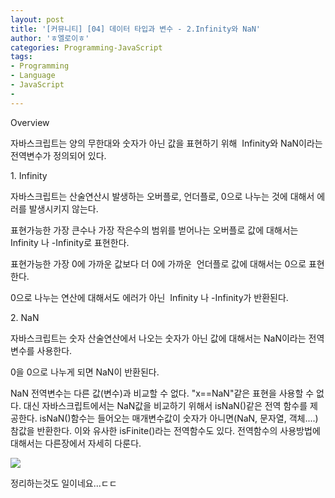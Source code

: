 ```yaml
---
layout: post
title: '[커뮤니티] [04] 데이터 타입과 변수 - 2.Infinity와 NaN'
author: 'ㅎ엘로이ㅎ'
categories: Programming-JavaScript
tags:
- Programming
- Language
- JavaScript
-
---
```



<script> location.href='https://cafe.naver.com/develoid/701745' ; </script>

<p>Overview</p>
<p></p>
<p>자바스크립트는 양의 무한대와 숫자가 아닌 값을 표현하기 위해 &nbsp;Infinity와 NaN이라는 전역변수가 정의되어 있다.</p>
<p></p>
<p>1. Infinity</p>
<p></p>
<p>자바스크립트는 산술연산시 발생하는 오버플로, 언더플로, 0으로 나누는 것에 대해서 에러를 발생시키지 않는다.</p>
<p>표현가능한 가장 큰수나 가장 작은수의 범위를 벋어나는 오버플로 값에 대해서는 Infinity 나 -Infinity로 표현한다.</p>
<p></p>
<p>표현가능한 가장 0에 가까운 값보다 더 0에 가까운 &nbsp;언더플로 값에 대해서는 0으로 표현한다.</p>
<p></p>
<p>0으로 나누는 연산에 대해서도 에러가 아닌&nbsp;&nbsp;Infinity 나 -Infinity가 반환된다.</p>
<p></p>
<p></p>
<p>2. NaN</p>
<p></p>
<p>자바스크립트는 숫자 산술연산에서 나오는 숫자가 아닌 값에 대해서는 NaN이라는 전역변수를 사용한다.</p>
<p>0을 0으로 나누게 되면 NaN이 반환된다.</p>
<p>NaN 전역변수는 다른 값(변수)과 비교할 수 없다. "x==NaN"같은 표현을 사용할 수 없다. 대신 자바스크립트에서는 NaN값을 비교하기 위해서 isNaN()같은 전역 함수를 제공한다. isNaN()함수는 들어오는 매개변수값이 숫자가 아니면(NaN, 문자열, 객체....) 참값을 반환한다. 이와 유사한 isFinite()라는 전역함수도 있다. 전역함수의 사용방법에 대해서는 다른장에서 자세히 다룬다.&nbsp;</p>
<p></p>
<p></p>
<p><img src="https://dthumb-phinf.pstatic.net/?src=%22https%3A%2F%2Fcafeptthumb-phinf.pstatic.net%2F20140620_181%2Fzeroday7_1403224776650DhSkc_PNG%2F%25BD%25BA%25C5%25A9%25B8%25B0%25BC%25A6_2014-06-20_%25BF%25C0%25C0%25FC_9.39.04.png%3Ftype%3Dw740%22&amp;type=cafe_wa740"><p>정리하는것도 일이네요...ㄷㄷ</p>
<p></p>
</p>
